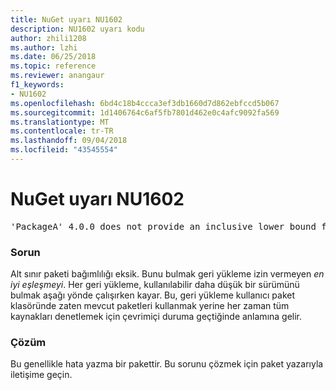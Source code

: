 ```yaml
---
title: NuGet uyarı NU1602
description: NU1602 uyarı kodu
author: zhili1208
ms.author: lzhi
ms.date: 06/25/2018
ms.topic: reference
ms.reviewer: anangaur
f1_keywords:
- NU1602
ms.openlocfilehash: 6bd4c18b4ccca3ef3db1660d7d862ebfccd5b067
ms.sourcegitcommit: 1d1406764c6af5fb7801d462e0c4afc9092fa569
ms.translationtype: MT
ms.contentlocale: tr-TR
ms.lasthandoff: 09/04/2018
ms.locfileid: "43545554"
---
```

# <a name="nuget-warning-nu1602"></a>NuGet uyarı NU1602

<pre>'PackageA' 4.0.0 does not provide an inclusive lower bound for dependency 'PackageB' (> 3.5.0). An approximate best match of 3.6.0 was resolved.</pre>

### <a name="issue"></a>Sorun
Alt sınır paketi bağımlılığı eksik. Bunu bulmak geri yükleme izin vermeyen *en iyi eşleşmeyi*. Her geri yükleme, kullanılabilir daha düşük bir sürümünü bulmak aşağı yönde çalışırken kayar. Bu, geri yükleme kullanıcı paket klasöründe zaten mevcut paketleri kullanmak yerine her zaman tüm kaynakları denetlemek için çevrimiçi duruma geçtiğinde anlamına gelir.

### <a name="solution"></a>Çözüm
Bu genellikle hata yazma bir pakettir. Bu sorunu çözmek için paket yazarıyla iletişime geçin.